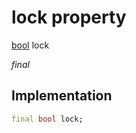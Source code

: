 


# lock property






[bool](https://api.flutter.dev/flutter/dart-core/bool-class.html) lock
  
_final_






## Implementation

```dart
final bool lock;


```







